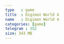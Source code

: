 ```yaml
---
type   : game
title  : Digimon World 4
name   : Digimon World 4
categories: [game]
telegram : 352
size: 343 MB
---
```



